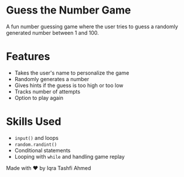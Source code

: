 # Guess the Number Game

A fun number guessing game where the user tries to guess a randomly generated number between 1 and 100.

# Features

- Takes the user's name to personalize the game
- Randomly generates a number
- Gives hints if the guess is too high or too low
- Tracks number of attempts
- Option to play again

# Skills Used

- `input()` and loops
- `random.randint()`
- Conditional statements
- Looping with `while` and handling game replay

Made with ❤️ by Iqra Tashfi Ahmed
